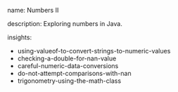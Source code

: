 name: Numbers II

description: Exploring numbers in Java.

insights:

- using-valueof-to-convert-strings-to-numeric-values
- checking-a-double-for-nan-value
- careful-numeric-data-conversions
- do-not-attempt-comparisons-with-nan
- trigonometry-using-the-math-class
